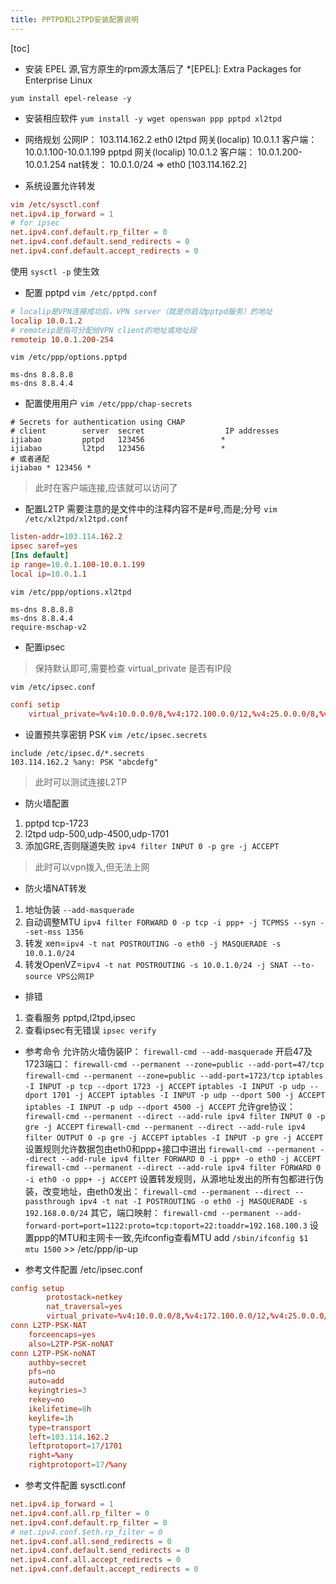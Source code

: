 ```yaml
---
title: PPTPD和L2TPD安装配置说明
---
```


[toc]

- 安装 EPEL 源,官方原生的rpm源太落后了
*[EPEL]: Extra Packages for Enterprise Linux

`yum install epel-release -y`

- 安装相应软件
`yum install -y wget openswan ppp pptpd xl2tpd`

- 网络规划
公网IP： 103.114.162.2 eth0
l2tpd 网关(localip) 10.0.1.1    客户端： 10.0.1.100-10.0.1.199
pptpd 网关(localip) 10.0.1.2    客户端： 10.0.1.200-10.0.1.254
nat转发： 10.0.1.0/24 => eth0 \[103.114.162.2]

- 系统设置允许转发
``` sysctl.conf
vim /etc/sysctl.conf
net.ipv4.ip_forward = 1
# for ipsec
net.ipv4.conf.default.rp_filter = 0
net.ipv4.conf.default.send_redirects = 0
net.ipv4.conf.default.accept_redirects = 0
```
使用 `sysctl -p` 使生效

- 配置 pptpd
`vim /etc/pptpd.conf`
```pptpd.conf
# localip是VPN连接成功后，VPN server（就是你启动pptpd服务）的地址
localip 10.0.1.2
# remoteip是指可分配给VPN client的地址或地址段
remoteip 10.0.1.200-254
```
`vim /etc/ppp/options.pptpd`
```options.pptpd
ms-dns 8.8.8.8
ms-dns 8.8.4.4
```

- 配置使用用户
`vim /etc/ppp/chap-secrets`
```chap-secrets
# Secrets for authentication using CHAP
# client        server  secret                  IP addresses
ijiabao         pptpd   123456                 *
ijiabao         l2tpd   123456                 *
# 或者通配
ijiabao * 123456 *
```

> 此时在客户端连接,应该就可以访问了

- 配置L2TP
需要注意的是文件中的注释内容不是#号,而是;分号
`vim /etc/xl2tpd/xl2tpd.conf`
```xl2tpd.conf
listen-addr=103.114.162.2
ipsec saref=yes
[Ins default]
ip range=10.0.1.100-10.0.1.199
local ip=10.0.1.1
```
`vim /etc/ppp/options.xl2tpd`
```options.xl2tpd
ms-dns 8.8.8.8
ms-dns 8.8.4.4
require-mschap-v2
```

- 配置ipsec
> 保持默认即可,需要检查 virtual_private 是否有IP段

`vim /etc/ipsec.conf`
``` ipsec.conf
confi setip
	virtual_private=%v4:10.0.0.0/8,%v4:172.100.0.0/12,%v4:25.0.0.0/8,%v4:100.64.0.0/10,%v6:fd00::/8,%v6:fe80::/10
```

- 设置预共享密钥 PSK
`vim /etc/ipsec.secrets`
```ipsec.secrets
include /etc/ipsec.d/*.secrets
103.114.162.2 %any: PSK "abcdefg"
```

> 此时可以测试连接L2TP

- 防火墙配置

1. pptpd tcp-1723
2. l2tpd udp-500,udp-4500,udp-1701
3. 添加GRE,否则隧道失败 `ipv4 filter INPUT 0 -p gre -j ACCEPT`

> 此时可以vpn拨入,但无法上网

- 防火墙NAT转发
1. 地址伪装 `--add-masquerade`
2. 自动调整MTU `ipv4 filter FORWARD 0 -p tcp -i ppp+ -j TCPMSS --syn --set-mss 1356`
3. 转发 xen=`ipv4 -t nat POSTROUTING -o eth0 -j MASQUERADE -s 10.0.1.0/24`
4. 转发OpenVZ=`ipv4 -t nat POSTROUTING -s 10.0.1.0/24 -j SNAT --to-source VPS公网IP`

- 排错
1. 查看服务 pptpd,l2tpd,ipsec
2. 查看ipsec有无错误 `ipsec verify`

- 参考命令
允许防火墙伪装IP：
`firewall-cmd --add-masquerade`
开启47及1723端口：
`firewall-cmd --permanent --zone=public --add-port=47/tcp`
`firewall-cmd --permanent --zone=public --add-port=1723/tcp`
`iptables -I INPUT -p tcp --dport 1723 -j ACCEPT`
`iptables -I INPUT -p udp --dport 1701 -j ACCEPT
iptables -I INPUT -p udp --dport 500 -j ACCEPT
iptables -I INPUT -p udp --dport 4500 -j ACCEPT`
允许gre协议：
`firewall-cmd --permanent --direct --add-rule ipv4 filter INPUT 0 -p gre -j ACCEPT`
`firewall-cmd --permanent --direct --add-rule ipv4 filter OUTPUT 0 -p gre -j ACCEPT`
`iptables -I INPUT -p gre -j ACCEPT`
设置规则允许数据包由eth0和ppp+接口中进出
`firewall-cmd --permanent --direct --add-rule ipv4 filter FORWARD 0 -i ppp+ -o eth0 -j ACCEPT`
`firewall-cmd --permanent --direct --add-rule ipv4 filter FORWARD 0 -i eth0 -o ppp+ -j ACCEPT`
设置转发规则，从源地址发出的所有包都进行伪装，改变地址，由eth0发出：
`firewall-cmd --permanent --direct --passthrough ipv4 -t nat -I POSTROUTING -o eth0 -j MASQUERADE -s 192.168.0.0/24`
其它，端口映射：
`firewall-cmd --permanent --add-forward-port=port=1122:proto=tcp:toport=22:toaddr=192.168.100.3`
设置ppp的MTU和主网卡一致,先ifconfig查看MTU
add `/sbin/ifconfig $1 mtu 1500` >> /etc/ppp/ip-up

- 参考文件配置 /etc/ipsec.conf
``` ipsec.conf
config setup
        protostack=netkey
        nat_traversal=yes
        virtual_private=%v4:10.0.0.0/8,%v4:172.100.0.0/12,%v4:25.0.0.0/8,%v4:100.64.0.0/10,%v6:fd00::/8,%v6:fe80::/10
conn L2TP-PSK-NAT
    forceencaps=yes
    also=L2TP-PSK-noNAT
conn L2TP-PSK-noNAT
    authby=secret
    pfs=no
    auto=add
    keyingtries=3
    rekey=no
    ikelifetime=8h
    keylife=1h
    type=transport
    left=103.114.162.2
    leftprotoport=17/1701
    right=%any
    rightprotoport=17/%any
```

- 参考文件配置 sysctl.conf
``` sysctl.conf
net.ipv4.ip_forward = 1
net.ipv4.conf.all.rp_filter = 0
net.ipv4.conf.default.rp_filter = 0
# net.ipv4.conf.$eth.rp_filter = 0
net.ipv4.conf.all.send_redirects = 0
net.ipv4.conf.default.send_redirects = 0
net.ipv4.conf.all.accept_redirects = 0
net.ipv4.conf.default.accept_redirects = 0
```